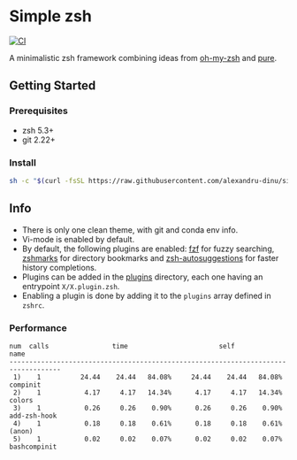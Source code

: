 # Simple zsh

[![CI](https://github.com/alexandru-dinu/simple-zsh/actions/workflows/main.yml/badge.svg)](https://github.com/alexandru-dinu/simple-zsh/actions/workflows/main.yml)

A minimalistic zsh framework combining ideas from [oh-my-zsh](https://github.com/ohmyzsh/ohmyzsh) and [pure](https://github.com/sindresorhus/pure).


## Getting Started

### Prerequisites
- zsh 5.3+
- git 2.22+

### Install
```sh
sh -c "$(curl -fsSL https://raw.githubusercontent.com/alexandru-dinu/simple-zsh/main/install.sh)"
```

## Info
- There is only one clean theme, with git and conda env info.
- Vi-mode is enabled by default.
- By default, the following plugins are enabled: [fzf](https://github.com/junegunn/fzf) for fuzzy searching, [zshmarks](https://github.com/jocelynmallon/zshmarks) for directory bookmarks and [zsh-autosuggestions](https://github.com/zsh-users/zsh-autosuggestions) for faster history completions.
- Plugins can be added in the [plugins](https://github.com/alexandru-dinu/simple-zsh/tree/main/plugins) directory, each one having an entrypoint `X/X.plugin.zsh`.
- Enabling a plugin is done by adding it to the `plugins` array defined in `zshrc`.

### Performance
```
num  calls                time                       self            name
-----------------------------------------------------------------------------------
 1)    1          24.44    24.44   84.08%     24.44    24.44   84.08%  compinit
 2)    1           4.17     4.17   14.34%      4.17     4.17   14.34%  colors
 3)    1           0.26     0.26    0.90%      0.26     0.26    0.90%  add-zsh-hook
 4)    1           0.18     0.18    0.61%      0.18     0.18    0.61%  (anon)
 5)    1           0.02     0.02    0.07%      0.02     0.02    0.07%  bashcompinit
```
